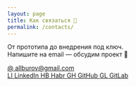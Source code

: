 ```yaml
---
layout: page
title: Как связаться 💬
permalink: /contacts/
---
```


<p class="contact-intro">От прототипа до внедрения под ключ.<br/>Напишите на email — обсудим проект 🤝</p>

<a class="contact-link contact-email" href="mailto:allburov@gmail.com">
  <span class="contact-badge">@</span>
  allburov@gmail.com
</a>

<div class="contact-grid">
  <a class="contact-link" href="https://www.linkedin.com/in/aleksey-burov-99b06164/" target="_blank" rel="noopener">
    <span class="contact-badge">LI</span> LinkedIn
  </a>
  <a class="contact-link" href="https://habr.com/users/allburov/" target="_blank" rel="noopener">
    <span class="contact-badge">HB</span> Habr
  </a>
  <a class="contact-link" href="https://github.com/allburov" target="_blank" rel="noopener">
    <span class="contact-badge">GH</span> GitHub
  </a>
  <a class="contact-link" href="https://gitlab.com/allburov/" target="_blank" rel="noopener">
    <span class="contact-badge">GL</span> GitLab
  </a>
</div>

